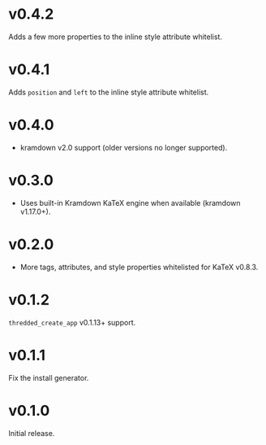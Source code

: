 # v0.4.2

Adds a few more properties to the inline style attribute whitelist.

# v0.4.1

Adds `position` and `left` to the inline style attribute whitelist.

# v0.4.0

* kramdown v2.0 support (older versions no longer supported).

# v0.3.0

* Uses built-in Kramdown KaTeX engine when available (kramdown v1.17.0+).

# v0.2.0

* More tags, attributes, and style properties whitelisted for KaTeX v0.8.3.

# v0.1.2

`thredded_create_app` v0.1.13+ support.

# v0.1.1

Fix the install generator.

# v0.1.0

Initial release.
